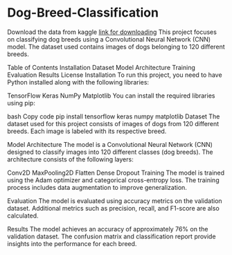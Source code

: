 # Dog-Breed-Classification
Download the data from kaggle [link for downloading](https://www.kaggle.com/c/dog-breed-identification-data/overview)
This project focuses on classifying dog breeds using a Convolutional Neural Network (CNN) model. The dataset used contains images of dogs belonging to 120 different breeds.

Table of Contents
Installation
Dataset
Model Architecture
Training
Evaluation
Results
License
Installation
To run this project, you need to have Python installed along with the following libraries:

TensorFlow
Keras
NumPy
Matplotlib
You can install the required libraries using pip:

bash
Copy code
pip install tensorflow keras numpy matplotlib
Dataset
The dataset used for this project consists of images of dogs from 120 different breeds. Each image is labeled with its respective breed.

Model Architecture
The model is a Convolutional Neural Network (CNN) designed to classify images into 120 different classes (dog breeds). The architecture consists of the following layers:

Conv2D
MaxPooling2D
Flatten
Dense
Dropout
Training
The model is trained using the Adam optimizer and categorical cross-entropy loss. The training process includes data augmentation to improve generalization.

Evaluation
The model is evaluated using accuracy metrics on the validation dataset. Additional metrics such as precision, recall, and F1-score are also calculated.

Results
The model achieves an accuracy of approximately 76% on the validation dataset. The confusion matrix and classification report provide insights into the performance for each breed.
